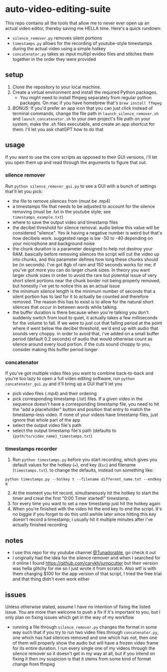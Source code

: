 # auto-video-editing-suite

This repo contains all the tools that allow me to never ever open up an actual video editor, thereby saving me HELLA time. Here's a quick rundown:
- `silence_remover.py` removes silent portions
- `timestamps.py` allows for the recording of youtube-style timestamps during the actual video using a simple hotkey
- `concatenator.py` takes as input multipl evideo files and stitches them together in the order they were provided

## setup
1. Clone the repository to your local machine.
2. Create a virtual environment and install the required Python packages.
	- You might need to install ffmpeg separately from regular python packages. On mac if you have homebrew that's `brew install ffmpeg`
3. *BONUS:* If you'd prefer an app icon that you can just click instead of terminal commands, change the file path in `launch_silence_remover.sh` and `launch_concatenator.sh` to your own project's file path on your system, make the .sh files executable, and create an app shortcut for them. I'll let you ask chatGPT how to do that

## usage
If you want to use the core scripts as opposed to their GUI versions, i'll let you open them up and read through the arguments to figure that out.

### silence remover
Run `python silence_remover_gui.py` to see a GUI with a bunch of settings that'll let you pick:
- the file to remove silences from (must be .mp4)
- a timestamps file that needs to be adjusted to account for the silence removing (must be .txt in the youtube style; see `timestamps_example.txt`)
- where to save the output video and timestamp files
- the decibel threshold for silence removal. audio below this value will be considered "silence". Yes ik having a negative number is weird but that's how decibels work. suggested range is bw -50 to -40 depending on your microphone and background noise 
- the chunk duration is a parameter designed to help not destroy your RAM. basically before removing silences the script will cut the video up into chunks, and this parameter defines how long these chunks should be (in seconds). I've got 8gb of ram and 150 seconds works for me; if you've got more you can do larger chunk sizes. In theory you want larger chunk sizes in order to avoid the rare but potential issue of very short silent portions near the chunk border not being properly removed, but honestly i've yet to notice this as an actual issue
- the minimum silence length is the minimum number of seconds that a silent portion has to last for it to actually be counted and therefore removed. The reason this has to exist is to allow for the natural short silences that occur in between words while talking.
- the buffer duration is there because when you're talking you don't suddenly switch from loud to quiet, it actually takes a few milliseconds for the volume to fall. If we were to just cut that falling period at the point where it went below the decibel threshold, we'd end up with audio that sounds very choppy. in order to avoid that, i've added on a small buffer period (default 0.2 seconds) of audio that would otherwise count as silence around every loud portion. if the cuts sound choppy to you, consider making this buffer period longer

### concatenator
If you've got multiple video files you want to combine back-to-back and you're too lazy to open a full video editing software, run `python concatenator_gui.py` and it'll bring up a GUI that'll let you
- pick video files (.mp4) and their ordering
- pick corresponding timestamp (.txt) files. If a given video in the sequence doesn't have a corresponding timestamp file, you need to hit the "add a placeholder" button and position that entry to match the timestamp-less video. If none of your videos have timestamp files, just ignore that whole part of the app
- select the output video file's path
- select the output timestamp file's path (defaults to `{path/to/video_name}_timestamps.txt`)

### timestamps recorder
1. Run `python timestamps.py` before you start recording, which gives you default values for the hotkey (`=`), end key (`Esc`) and filename (`timestamps.txt`). to change the defaults, instead run something like:
```
python timestamps.py --hotkey t --filename different_name.txt --endkey q
```
2. At the moment you hit record, simultaneously hit the hotkey to start the timer and creat the first "0:00 Timer started!" timestamp. 
3. for every time you want to set a new timestamp just hit the hotkey again
4. When you're finished with the video hit the end key to end the script. It's no biggie if you forget to do this until awhile later since hitting this key doesn't record a timestamp; i usually hit it multiple minutes after i've actually finished recording

## notes
- I use this repo for my youtube channel [@Tunadorable](https://www.youtube.com/channel/UCeQhm8DwHBg_YEYY0KGM1GQ), go check it out
- I originally had the idea for the silence remover and when I searched for it online I found https://github.com/carykh/jumpcutter but their version was hella glitchy for me so I just wrote it from scratch. Also wtf is with them charging $100 for the app version of that script, I tried the free trial and that thing didn't even work either

## issues
Unless otherwise stated, assume I have no intention of fixing the listed issue. You are more than welcome to push a fix if it's important to you, but I only plan on fixing issues which get in the way of my workflow
- running a file through `silence_remover.py` changes the format in some way such that if you try to run two video files through `concatenator.py`, one which has had silences removed and one which has not, then one of them will properly show the audio but will have a frozen video frame for its entire duration. I run every single one of my videos through the silence remover so it doesn't get in my way at all, but if you intend on fixing it then my suspicion is that it stems from some kind of format change from ffmpeg 